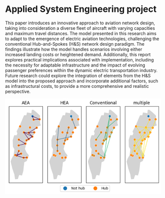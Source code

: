 # Applied System Engineering project
This paper introduces an innovative approach to aviation network design, taking into consideration a diverse fleet of aircraft with varying capacities and maximum travel distances. The model presented in this research aims to adapt to the emergence of electric aviation technologies, challenging the conventional Hub-and-Spokes (H\&S) network design paradigm. The findings illustrate how the model handles scenarios involving either increased landing costs or heightened demand. Additionally, this report explores practical implications associated with implementation, including the necessity for adaptable infrastructure and the impact of evolving passenger preferences within the dynamic electric transportation industry. Future research could explore the integration of elements from the H\&S model into the proposed approach and incorporate additional factors, such as infrastructural costs, to provide a more comprehensive and realistic perspective.

![Example aircraft network](SF2866-project/img/Sweden_net.png)
